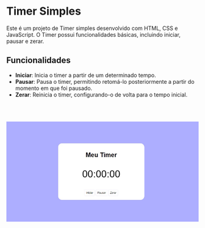 # Timer Simples
Este é um projeto de Timer simples desenvolvido com HTML, CSS e JavaScript. O Timer possui funcionalidades básicas, incluindo iniciar, pausar e zerar.


## Funcionalidades
- **Iniciar**: Inicia o timer a partir de um determinado tempo.
- **Pausar**: Pausa o timer, permitindo retomá-lo posteriormente a partir do momento em que foi pausado.
- **Zerar**: Reinicia o timer, configurando-o de volta para o tempo inicial.

<br><br>

<p>
  <img src="assets/image/deploy.jpg" alt="deploy do projeto de timer (cronômetro)">
</p>
